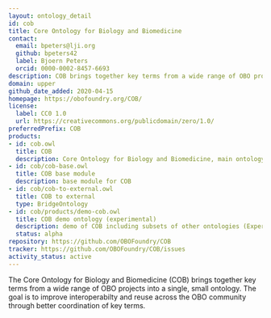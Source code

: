 ```yaml
---
layout: ontology_detail
id: cob
title: Core Ontology for Biology and Biomedicine
contact:
  email: bpeters@lji.org
  github: bpeters42
  label: Bjoern Peters
  orcid: 0000-0002-8457-6693
description: COB brings together key terms from a wide range of OBO projects to improve interoperability.
domain: upper
github_date_added: 2020-04-15
homepage: https://obofoundry.org/COB/
license:
  label: CC0 1.0
  url: https://creativecommons.org/publicdomain/zero/1.0/
preferredPrefix: COB
products:
- id: cob.owl
  title: COB
  description: Core Ontology for Biology and Biomedicine, main ontology
- id: cob/cob-base.owl
  title: COB base module
  description: base module for COB
- id: cob/cob-to-external.owl
  title: COB to external
  type: BridgeOntology
- id: cob/products/demo-cob.owl
  title: COB demo ontology (experimental)
  description: demo of COB including subsets of other ontologies (Experimental, for demo purposes only)
  status: alpha
repository: https://github.com/OBOFoundry/COB
tracker: https://github.com/OBOFoundry/COB/issues
activity_status: active
---
```


The Core Ontology for Biology and Biomedicine (COB) brings together key terms from a wide range of OBO projects into a single, small ontology. The goal is to improve interoperabilty and reuse across the OBO community through better coordination of key terms.
